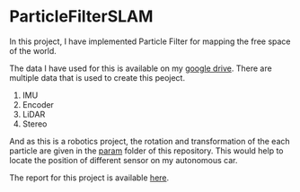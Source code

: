 # ParticleFilterSLAM

In this project, I have implemented Particle Filter for mapping the free space of the world. 

The data I have used for this is available on my [google drive](https://drive.google.com/drive/folders/1eINhx5H7ci_XB-raPvW9tla8Qe6qYZjG?usp=sharing). 
There are multiple data that is used to create this peoject. 

  1. IMU 
  2. Encoder
  3. LiDAR 
  4. Stereo

And as this is a robotics project, the rotation and transformation of the each particle are given in the [param](/data/param/) folder of this repository.
This would help to locate the position of different sensor on my autonomous car.

The report for this project is available [here](/Report/Particle%20Filter%20SLAM%20for%20creating%20the%20MAP.pdf).
